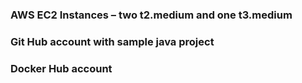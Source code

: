 ###	AWS EC2 Instances – two t2.medium and one t3.medium
###	Git Hub account with sample java project
###	Docker Hub account
